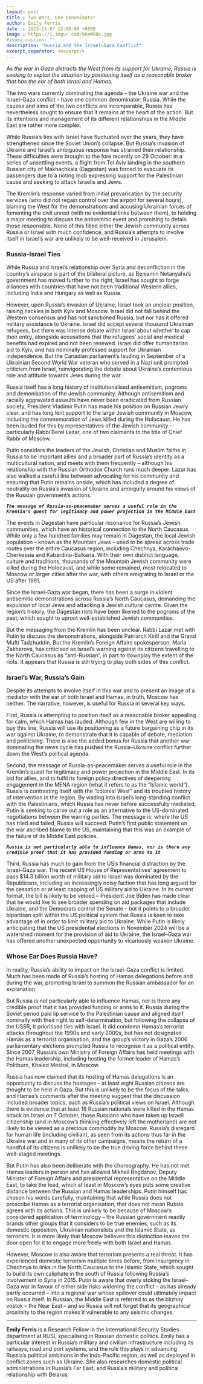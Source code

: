 ```yaml
---
layout: post
title : Two Wars, One Denominator
author: Emily Ferris
date  : 2023-11-07 12:00:00 +0800
image : https://i.imgur.com/kKmWX8n.jpg
#image_caption: ""
description: "Russia and the Israel–Gaza Conflict"
excerpt_separator: <excerpt/>
---
```


_As the war in Gaza distracts the West from its support for Ukraine, Russia is seeking to exploit the situation by positioning itself as a reasonable broker that has the ear of both Israel and Hamas._

<excerpt/>

The two wars currently dominating the agenda – the Ukraine war and the Israel–Gaza conflict – have one common denominator: Russia. While the causes and aims of the two conflicts are incomparable, Russia has nevertheless sought to ensure that it remains at the heart of the action. But its intentions and management of its different relationships in the Middle East are rather more complex.

While Russia’s ties with Israel have fluctuated over the years, they have strengthened since the Soviet Union’s collapse. But Russia’s invasion of Ukraine and Israel’s ambiguous response has strained their relationship. These difficulties were brought to the fore recently on 29 October: in a series of unsettling events, a flight from Tel Aviv landing in the southern Russian city of Makhachkala (Dagestan) was forced to evacuate its passengers due to a rioting mob expressing support for the Palestinian cause and seeking to attack Israelis and Jews.

The Kremlin’s response varied from initial prevarication by the security services (who did not regain control over the airport for several hours), blaming the West for the demonstrations and accusing Ukrainian forces of fomenting the civil unrest (with no evidential links between them), to holding a major meeting to discuss the antisemitic event and promising to detain those responsible. None of this filled either the Jewish community across Russia or Israel with much confidence, and Russia’s attempts to involve itself in Israel’s war are unlikely to be well-received in Jerusalem.


### Russia-Israel Ties

While Russia and Israel’s relationship over Syria and deconfliction in the country’s airspace is part of the bilateral picture, as Benjamin Netanyahu’s government has moved further to the right, Israel has sought to forge alliances with countries that have not been traditional Western allies, including India and Hungary as well as Russia.

However, upon Russia’s invasion of Ukraine, Israel took an unclear position, raising hackles in both Kyiv and Moscow. Israel did not fall behind the Western consensus and has not sanctioned Russia, but nor has it offered military assistance to Ukraine. Israel did accept several thousand Ukrainian refugees, but there was intense debate within Israel about whether to cap their entry, alongside accusations that the refugees’ social and medical benefits had expired and not been renewed. Israel did offer humanitarian aid to Kyiv, and has nominally professed support for Ukrainian independence. But the Canadian parliament’s lauding in September of a Ukrainian Second World War veteran who served in a Nazi unit prompted criticism from Israel, reinvigorating the debate about Ukraine’s contentious role and attitude towards Jews during the war.

Russia itself has a long history of institutionalised antisemitism, pogroms and demonisation of the Jewish community. Although antisemitism and racially aggravated assaults have never been eradicated from Russian society, President Vladimir Putin has made his position on Russian Jewry clear, and has long lent support to the large Jewish community in Moscow, including the commemoration of Jews killed during the Holocaust. He has been lauded for this by representatives of the Jewish community – particularly Rabbi Berel Lazar, one of two claimants to the title of Chief Rabbi of Moscow.

Putin considers the leaders of the Jewish, Christian and Muslim faiths in Russia to be important allies and a broader part of Russia’s identity as a multicultural nation, and meets with them frequently – although his relationship with the Russian Orthodox Church runs much deeper. Lazar has also walked a careful line between advocating for his community and ensuring that Putin remains onside, which has included a degree of neutrality on Russia’s invasion of Ukraine and ambiguity around his views of the Russian government’s actions.

___`The message of Russia-as-peacemaker serves a useful role in the Kremlin’s quest for legitimacy and power projection in the Middle East`___

The events in Dagestan have particular resonance for Russia’s Jewish communities, which have an historical connection to the North Caucasus. While only a few hundred families may remain in Dagestan, the local Jewish population – known as the Mountain Jews – used to be spread across trade routes over the entire Caucasus region, including Chechnya, Karachaevo-Cherkessia and Kabardino-Balkaria. With their own distinct language, culture and traditions, thousands of the Mountain Jewish community were killed during the Holocaust, and while some remained, most relocated to Moscow or larger cities after the war, with others emigrating to Israel or the US after 1991.

Since the Israel–Gaza war began, there has been a surge in violent antisemitic demonstrations across Russia’s North Caucasus, demanding the expulsion of local Jews and attacking a Jewish cultural centre. Given the region’s history, the Dagestan riots have been likened to the pogroms of the past, which sought to uproot well-established Jewish communities.

But the messaging from the Kremlin has been unclear. Rabbi Lazar met with Putin to discuss the demonstrations, alongside Patriarch Kirill and the Grand Mufti Tadzhuddin. But the Kremlin’s Foreign Affairs spokesperson, Maria Zakharova, has criticised as Israel’s warning against its citizens travelling to the North Caucasus as “anti-Russian”, in part to downplay the extent of the riots. It appears that Russia is still trying to play both sides of this conflict.


### Israel’s War, Russia’s Gain

Despite its attempts to involve itself in this war and to present an image of a mediator with the ear of both Israel and Hamas, in truth, Moscow has neither. The narrative, however, is useful for Russia in several key ways.

First, Russia is attempting to position itself as a reasonable broker appealing for calm, which Hamas has lauded. Although few in the West are willing to buy this line, Russia will use its positioning as a future bargaining chip in its war against Ukraine, to demonstrate that it is capable of debate, mediation and politicking. There is also the added bonus for Russia that another war dominating the news cycle has pushed the Russia–Ukraine conflict further down the West’s political agenda.

Second, the message of Russia-as-peacemaker serves a useful role in the Kremlin’s quest for legitimacy and power projection in the Middle East. In its bid for allies, and to fulfil its foreign policy directives of deepening engagement in the MENA region (what it refers to as the “Islamic world”), Russia is contrasting itself with the “colonial West” and its troubled history of intervention in the region. By wading into Israel’s long-standing conflict with the Palestinians, which Russia has never before successfully mediated, Putin is seeking to carve out a role as an alternative to the US-dominated negotiations between the warring parties. The message is: where the US has tried and failed, Russia will succeed. Putin’s first public statement on the war ascribed blame to the US, maintaining that this was an example of the failure of its Middle East policies.

___`Russia is not particularly able to influence Hamas, nor is there any credible proof that it has provided funding or arms to it`___

Third, Russia has much to gain from the US’s financial distraction by the Israel–Gaza war. The recent US House of Representatives’ agreement to pass $14.3 billion worth of military aid to Israel was dominated by the Republicans, including an increasingly noisy faction that has long argued for the cessation or at least capping of US military aid to Ukraine. In its current format, the bill is likely to be vetoed – President Joe Biden has made clear that he would like to see broader spending on aid packages that include Ukraine, and the Democrats control the Senate – but it points to a broader bipartisan split within the US political system that Russia is keen to take advantage of in order to limit military aid to Ukraine. While Putin is likely anticipating that the US presidential elections in November 2024 will be a watershed moment for the provision of aid to Ukraine, the Israel–Gaza war has offered another unexpected opportunity to vicariously weaken Ukraine.


### Whose Ear Does Russia Have?

In reality, Russia’s ability to impact on the Israel–Gaza conflict is limited. Much has been made of Russia’s hosting of Hamas delegations before and during the war, prompting Israel to summon the Russian ambassador for an explanation.

But Russia is not particularly able to influence Hamas, nor is there any credible proof that it has provided funding or arms to it. Russia during the Soviet period paid lip service to the Palestinian cause and aligned itself nominally with their right to self-determination, but following the collapse of the USSR, it prioritised ties with Israel. It did condemn Hamas’s terrorist attacks throughout the 1990s and early 2000s, but has not designated Hamas as a terrorist organisation, and the group’s victory in Gaza’s 2006 parliamentary elections prompted Russia to recognise it as a political entity. Since 2007, Russia’s own Ministry of Foreign Affairs has held meetings with the Hamas leadership, including hosting the former leader of Hamas’s Politburo, Khaled Meshal, in Moscow.

Russia has now claimed that its hosting of Hamas delegations is an opportunity to discuss the hostages – at least eight Russian citizens are thought to be held in Gaza. But this is unlikely to be the focus of the talks, and Hamas’s comments after the meeting suggest that the discussion included broader topics, such as Russia’s political views on Israel. Although there is evidence that at least 16 Russian nationals were killed in the Hamas attack on Israel on 7 October, those Russians who have taken up Israeli citizenship (and in Moscow’s thinking effectively left the motherland) are not likely to be viewed as a precious commodity by Moscow. Russia’s disregard for human life (including civilian), as seen from its actions thus far in the Ukraine war and in many of its other campaigns, means the return of a handful of its citizens is unlikely to be the true driving force behind these well-staged meetings.

But Putin has also been deliberate with the choreography. He has not met Hamas leaders in person and has allowed Mikhail Bogdanov, Deputy Minister of Foreign Affairs and presidential representative on the Middle East, to take the lead, which at least in Moscow’s eyes puts some creative distance between the Russian and Hamas leaderships. Putin himself has chosen his words carefully, maintaining that while Russia does not proscribe Hamas as a terrorist organisation, that does not mean Russia agrees with its actions. This is unlikely to be because of Moscow’s considered application of terminology – the Russian government readily brands other groups that it considers to be true enemies, such as its domestic opposition, Ukrainian nationalists and the Islamic State, as terrorists. It is more likely that Moscow believes this distinction leaves the door open for it to engage more freely with both Israel and Hamas.

However, Moscow is also aware that terrorism presents a real threat. It has experienced domestic terrorism multiple times before, from insurgency in Chechnya to links in the North Caucasus to the Islamic State, which sought to build its own caliphate in the south of Russia following Russia’s involvement in Syria in 2015. Putin is aware that overly stoking the Israel–Gaza war in favour of either side risks widening the conflict – as has already partly occurred – into a regional war whose spillover could ultimately impact on Russia itself. In Russian, the Middle East is referred to as the blizhny vostok – the Near East – and so Russia will not forget that its geographical proximity to the region makes it vulnerable to any seismic changes.

---

__Emily Ferris__ is a Research Fellow in the International Security Studies department at RUSI, specialising in Russian domestic politics. Emily has a particular interest in Russia’s military and civilian infrastructure including its railways, road and port systems, and the role this plays in advancing Russia’s political ambitions in the Indo-Pacific region, as well as deployed in conflict zones such as Ukraine. She also researches domestic political administrations in Russia’s Far East, and Russia’s military and political relationship with Belarus.
